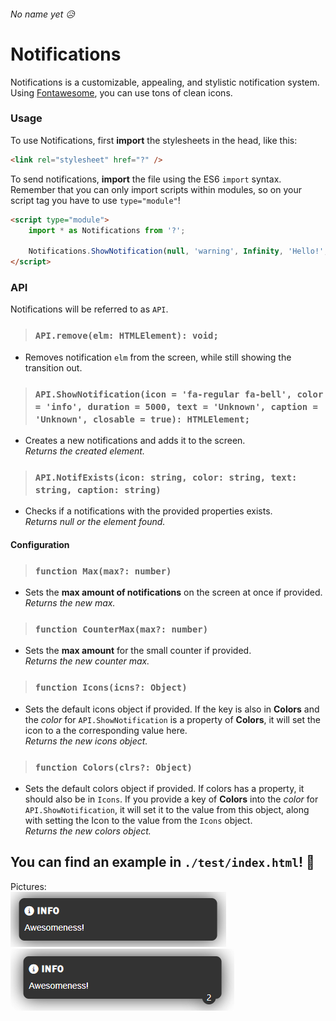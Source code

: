 ###### No name yet 😥

# Notifications

Notifications is a customizable, appealing, and stylistic notification system.<br/>
Using [Fontawesome](https://fontawesome.com/), you can use tons of clean icons.

### Usage

To use Notifications, first **import** the stylesheets in the head, like this:

```html
<link rel="stylesheet" href="?" />
```

To send notifications, **import** the file using the ES6 `import` syntax. Remember that you can only import scripts within modules, so on your script tag you have to use `type="module"`!

```html
<script type="module">
	import * as Notifications from '?';

	Notifications.ShowNotification(null, 'warning', Infinity, 'Hello!', 'INFO');
</script>
```

### API

Notifications will be referred to as `API`.

> ### `API.remove(elm: HTMLElement): void;`

-   Removes notification `elm` from the screen, while still showing the transition out.

> ### `API.ShowNotification(icon = 'fa-regular fa-bell', color = 'info', duration = 5000, text = 'Unknown', caption = 'Unknown', closable = true): HTMLElement;`

-   Creates a new notifications and adds it to the screen.<br/> _Returns the created element._

> ### `API.NotifExists(icon: string, color: string, text: string, caption: string)`

-   Checks if a notifications with the provided properties exists.<br/>_Returns null or the element found._

#### Configuration

> ### `function Max(max?: number)`

-   Sets the **max amount of notifications** on the screen at once if provided.<br />_Returns the new max._

> ### `function CounterMax(max?: number)`

-   Sets the **max amount** for the small counter if provided.<br />_Returns the new counter max._

> ### `function Icons(icns?: Object)`

-   Sets the default icons object if provided. If the key is also in **Colors** and the _color_ for `API.ShowNotification` is a property of **Colors**, it will set the icon to a the corresponding value here.<br />_Returns the new icons object._

> ### `function Colors(clrs?: Object)`

-   Sets the default colors object if provided. If colors has a property, it should also be in `Icons`. If you provide a key of **Colors** into the _color_ for `API.ShowNotification`, it will set it to the value from this object, along with setting the Icon to the value from the `Icons` object.<br />_Returns the new colors object._

## You can find an example in `./test/index.html`! 🧪

Pictures:<br/>
![example picture](https://raw.githubusercontent.com/Battledash-2/Notifications/main/screenshots/screenshot0.png)<br/>
![example picture](https://raw.githubusercontent.com/Battledash-2/Notifications/main/screenshots/screenshot1.png)
